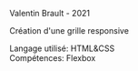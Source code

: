 Valentin Brault - 2021  

Création d'une grille responsive  


Langage utilisé: HTML&CSS  
Compétences: Flexbox  
